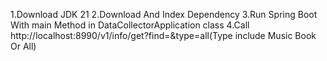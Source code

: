 1.Download JDK 21
2.Download And Index Dependency
3.Run Spring Boot With main Method in DataCollectorApplication class
4.Call http://localhost:8990/v1/info/get?find=<YorfindWorld>&type=all(Type include Music  Book Or All)
